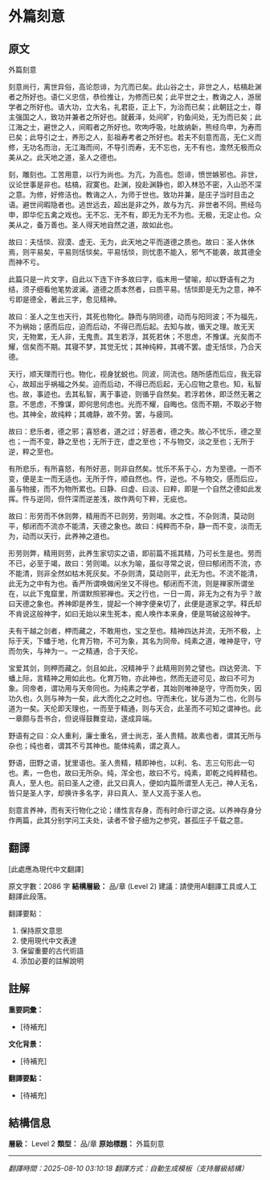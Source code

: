 # 外篇刻意

## 原文

外篇刻意

刻意尚行，离世异俗，高论怨诽，为亢而已矣。此山谷之士，非世之人，枯槁赴渊者之所好也。语仁义忠信，恭俭推让，为修而已矣；此平世之士，教诲之人，游居学者之所好也。语大功，立大名，礼君臣，正上下，为治而已矣；此朝廷之士，尊主强国之人，致功并兼者之所好也。就薮泽，处间旷，钓鱼间处，无为而已矣；此江海之士，避世之人，间暇者之所好也。吹呴呼吸，吐故纳新，熊经鸟申，为寿而已矣；此导引之士，养形之人，彭祖寿考者之所好也。若夫不刻意而高，无仁义而修，无功名而治，无江海而间，不导引而寿，无不忘也，无不有也，澹然无极而众美从之。此天地之道，圣人之德也。

刻，雕刻也。工苦用意，以行为尚也。为亢，为高也。怨诽，愤世嫉邪也。非世，议论世事是非也。枯槁，寂寞也。赴渊，投赴渊静也，即入林恐不密，入山恐不深之意。为修，好修洁也。教诲之人，为师于世也。致功并兼，是庄子当时目击之语。避世间暇隐者也。逃世远去，超出是非之外，故与为亢、非世者不同。熊经鸟申，即华佗五禽之戏也。无不忘、无不有，即无为无不为也。无极，无定止也。众美从之，备万善也。圣人得天地自然之道，故如此也。

故曰：夫恬惔、寂漠、虚无、无为，此天地之平而道德之质也。故曰：圣人休休焉，则平易矣，平易则恬惔矣。平易恬惔，则忧患不能入，邪气不能袭，故其德全而神不亏。

此篇只是一片文字，自此以下连下许多故曰字，临末用一譬喻，却以野语有之为结，须子细看他笔势波澜。道德之质本然者，曰质平易。恬惔即是无为之意，神不亏即是德全，著此三字，愈见精神。

故曰：圣人之生也天行，其死也物化。静而与阴同德，动而与阳同波；不为福先，不为祸始；感而后应，迫而后动，不得已而后起。去知与故，循天之理。故无天灾，无物累，无人非，无鬼责。其生若浮，其死若休；不思虑，不豫谋。光矣而不耀，信矣而不期。其寝不梦，其觉无忧；其神纯粹，其魂不罢。虚无恬惔，乃合天德。

天行，顺天理而行也。物化，视身犹蜕也。同波，同流也。随所感而后应，我无容心，故超出乎祸福之外矣。迫而后动，不得已而后起，无心应物之意也。知，私智也。故，事迹也。去其私智，离于事迹，则循乎自然矣。若浮若休，即泛然无著之意。不思虑，不豫谋，即何思何虑也。光而不耀，自晦也。信而不期，不取必于物也。其神全，故纯粹；其魂静，故不劳。罢，与疲同。

故曰：悲乐者，德之邪；喜怒者，道之过；好恶者，德之失。故心不忧乐，德之至也；一而不变，静之至也；无所于迕，虚之至也；不与物交，淡之至也；无所于逆，粹之至也。

有所悲乐，有所喜怒，有所好恶，则非自然矣。忧乐不系于心，方为至德。一而不变，便是主一而无适也。无所于忤，顺自然也。忤，逆也。不与物交，感而后应，虽与物接，而不为物所累也。曰静、曰虚、曰淡、曰粹，即是一个自然之德如此发挥。忤与逆同，但忤深而逆差浅，故作两句下粹，无疵也。

故曰：形劳而不休则弊，精用而不已则劳，劳则竭。水之性，不杂则清，莫动则平，郁闭而不流亦不能清，天德之象也。故曰：纯粹而不杂，静一而不变，淡而无为，动而以天行，此养神之道也。

形劳则弊，精用则劳，此养生家切实之语，即前篇不摇其精，乃可长生是也。劳而不已，必至于竭，故曰：劳则竭。以水为喻，虽似寻常之说，但曰郁闭而不流，亦不能清，则非全然如枯木死灰矣。不杂则清，莫动则平，此无为也。不流不能清，此无为之中有为也。香严所谓唤做闲坐又不得也。郁闭而不流，则是禅家所谓坐在，以此下鬼窟里，所谓默照邪禅也。天之行也，一日一周，非无为之有为乎？故曰天德之象也。养神即是养生，提起一个神字便亲切了，此便是道家之学。释氏却不肯说这般神字，如曰无始以来生死本，痴人唤作本来身，便是骂破这般神字。

夫有干越之剑者，柙而藏之，不敢用也，宝之至也。精神四达并流，无所不极，上际于天，下蟠于地，化育万物，不可为象，其名为同帝。纯素之道，唯神是守，守而勿失，与神为一。一之精通，合于天伦。

宝爱其剑，则柙而藏之。剑且如此，况精神乎？此精用则劳之譬也。四达旁流、下蟠上际，言精神之用如此也。化育万物，亦此神也，然而无迹可见，故曰不可为象。同帝者，谓功用与天帝同也。为纯素之学者，其始则唯神是守，守而勿失，因功久也，久则与神为一矣，此大而化之之时也。守而未化，犹与道为二也，化则与道为一矣。天伦即天理也，一而至于精通，则与天合，此圣而不可知之谓神也。此一章颇与吾书合，但说得鼓舞变动，遂成异端。

野语有之曰：众人重利，廉士重名，贤士尚志，圣人贵精。故素也者，谓其无所与杂也；纯也者，谓其不亏其神也。能体纯素，谓之真人。

野语，田野之语，犹里语也。圣人贵精，精即神也，以利、名、志三句形此一句也。素，一色也，故曰无所杂。纯，浑全也，故曰不亏。纯素，即乾之纯粹精也。真人，至人也。前曰圣人之德，此又曰真人，便如内篇所谓至人无己，神人无名，皆只是圣人字，却换许多名字，非曰真人、至人又高于圣人也。

刻意言养神，而有天行物化之论；缮性言存身，而有时命行谬之说。以养神存身分作两篇，此其分别学问工夫处，读者不曾子细为之参究，甚孤庄子千载之意。

## 翻譯

[此處應為現代中文翻譯]

原文字數：2086 字
**結構層級：** 品/章 (Level 2)
建議：請使用AI翻譯工具或人工翻譯此段落。

翻譯要點：
1. 保持原文意思
2. 使用現代中文表達
3. 保留重要的古代術語
4. 添加必要的註解說明

## 註解

**重要詞彙：**
- [待補充]

**文化背景：**
- [待補充]

**翻譯要點：**
- [待補充]

## 結構信息

**層級：** Level 2
**類型：** 品/章
**原始標題：** 外篇刻意

---
*翻譯時間：2025-08-10 03:10:18*
*翻譯方式：自動生成模板（支持層級結構）*
